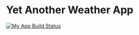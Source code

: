 # Yet Another Weather App

[![My App Build Status](https://github.com/e0941870/yet_another_weather_map/actions/workflows/main.yaml/badge.svg)](https://github.com/e0941870/yet_another_weather_map/actions/workflows/main.yaml)